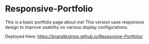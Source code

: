 # Responsive-Portfolio

This is a basic portfolio page about me! This version uses responsive design to improve usability on various display configurations.

Deployed Here:
https://brandtkstrom.github.io/Responsive-Portfolio/